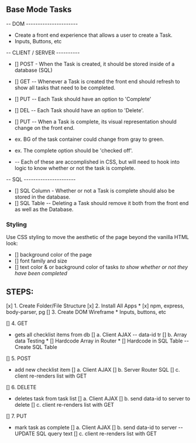 ## Base Mode Tasks

-- DOM ----------------------
* Create a front end experience that allows a user to create a Task.
* Inputs, Buttons, etc

-- CLIENT / SERVER ----------
* [] POST - When the Task is created, it should be stored inside of a database (SQL)
* [] GET -- Whenever a Task is created the front end should refresh to show all tasks that need to be completed.
* [] PUT -- Each Task should have an option to 'Complete'
* [] DEL -- Each Task should have an option to 'Delete'.

* [] PUT -- When a Task is complete, its visual representation should change on the front end. 
* ex. BG of the task container could change from gray to green. 
* ex. The complete option should be  'checked off'. 
* -- Each of these are accomplished in CSS, but will need to hook into logic to know whether or not the task is complete.

-- SQL ----------------------
* [] SQL Column - Whether or not a Task is complete should also be stored in the database.
* [] SQL Table -- Deleting a Task should remove it both from the front end as well as the Database.



### Styling

Use CSS styling to move the aesthetic of the page beyond the vanilla HTML look:
  - [] background color of the page
  - [] font family and size
  - [] text color & or background color of tasks *to show whether or not they have been completed*


  ## STEPS: 

[x] 1. Create Folder/File Structure
[x] 2. Install All Apps
    * [x] npm, express, body-parser, pg
[] 3. Create DOM Wireframe
    * Inputs, buttons, etc

[] 4. GET 
* gets all checklist items from db
    [] a. Client AJAX
        -- data-id tr
    [] b. Array data Testing
        * [] Hardcode Array in Router
        * [] Hardcode in SQL Table
        -- Create SQL Table

[] 5. POST
* add new checklist item
    [] a. Client AJAX 
    [] b. Server Router SQL
    [] c. client re-renders list with GET

[] 6. DELETE
* deletes task from task list
    [] a. Client AJAX
    [] b. send data-id to server to delete
    [] c. client re-renders list with GET

[] 7. PUT
* mark task as complete 
    [] a. Client AJAX
    [] b. send data-id to server
        -- UPDATE SQL query text
    [] c. client re-renders list with GET


    
